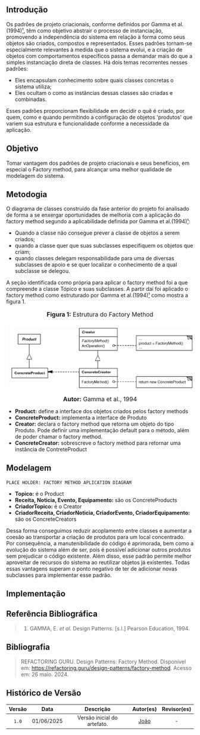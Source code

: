 
## Introdução

Os padrões de projeto criacionais, conforme definidos por Gamma et al.(1994)[¹](#referência-bibliográfica), têm como objetivo abstrair o processo de instanciação, promovendo a independência do sistema em relação à forma como seus objetos são criados, compostos e representados. Esses padrões tornam-se especialmente relevantes à medida que o sistema evolui, e a criação de objetos com comportamentos específicos passa a demandar mais do que a simples instanciação direta de classes. Há dois temas recorrentes nesses padrões:

-  Eles encapsulam conhecimento sobre quais classes concretas o sistema utiliza;
- Eles ocultam o como as instâncias dessas classes são criadas e combinadas.

Esses padrões proporcionam flexibilidade em decidir o quê é criado, por quem, como e quando permitindo a configuração de objetos 'produtos' que variem sua estrutura e funcionalidade conforme a necessidade da aplicação.

## Objetivo

Tomar vantagem dos padrões de projeto criacionais e seus benefícios, em especial o Factory method, para alcançar uma melhor qualidade de modelagem do sistema. 

## Metodogia

O diagrama de classes construído da fase anterior do projeto foi analisado de forma a se enxergar oportunidades de melhoria com a aplicação do factory method segundo a aplicabilidade definida por Gamma et al.(1994)[¹](#referência-bibliográfica):

- Quando a classe não consegue prever a classe de objetos a serem criados;
- quando a classe quer que suas subclasses especifiquem os objetos que criam;
- quando classes delegam responsabilidade para uma de diversas subclasses de apoio e se quer localizar o conhecimento de a qual subclasse se delegou.

A seção identificada como própria para aplicar o factory method foi a que compreende a classe Tópico e suas subclasses. A partir daí foi aplicado o factory method como estruturado por Gamma et al.(1994)[¹](#referência-bibliográfica) como mostra a figura 1.

<center>
<font size="3"><p style="text-align: center"><b>Figura 1:</b>  Estrutura do Factory Method </p></font>

<div style="text-align: center;">
    <img src="../assets/imgFactory/factoryMethodStructure.PNG"  width="1000px">
</div>

<font size="3"><p style="text-align: center"><b>Autor:</b>  Gamma et al., 1994</p></font>
</center>

- **Product:** define a interface dos objetos criados pelos factory methods
- **ConcreteProduct:** implementa a interface de Produto
- **Creator:** declara o factory method que retorna um objeto do tipo Produto. Pode definir uma implementação default para o método, além de poder chamar o factory method.
- **ConcreteCreator:** sobrescreve o factory method para retornar uma instância de ContreteProduct

## Modelagem

```
PLACE HOLDER: FACTORY METHOD APLICATION DIAGRAM
```

- **Topico:** é o Product
- **Receita, Noticia, Evento, Equipamento:** são os ConcreteProducts
- **CriadorTopico:** é o Creator 
- **CriadorReceita, CriadorNoticia, CriadorEvento, CriadorEquipamento:** são os ConcreteCreators

Dessa forma conseguimos reduzir acoplamento entre classes e aumentar a coesão ao transportar a criação de produtos para um local concentrado. Por consequência, a manutenibilidade do código é aprimorada, bem como a evolução do sistema além de ser, pois é possível adicionar outros produtos sem prejudicar o código existente. Além disso, esse padrão permite melhor aproveitar de recursos do sistema ao reutilizar objetos já existentes.
Todas essas vantagens superam o ponto negativo de ter de adicionar novas subclasses para implementar esse padrão. 

## Implementação

## Referência Bibliográfica

> 1. GAMMA, E. *et al.* Design Patterns. [s.l.] Pearson Education, 1994.

## Bibliografia

> REFACTORING GURU. Design Patterns: Factory Method. Disponível em: https://refactoring.guru/design-patterns/factory-method. Acesso em: 26 maio. 2024.

## Histórico de Versão

| Versão | Data | Descrição | Autor(es) | Revisor(es) |
| :-: | :-: | :-: | :-: | :-: |
| `1.0` | 01/06/2025  | Versão inicial do artefato. | [João](https://github.com/Joa0V) | - |

